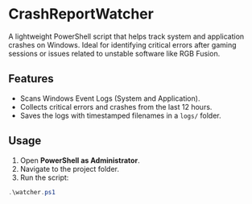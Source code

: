 # CrashReportWatcher

A lightweight PowerShell script that helps track system and application crashes on Windows. Ideal for identifying critical errors after gaming sessions or issues related to unstable software like RGB Fusion.

## Features

- Scans Windows Event Logs (System and Application).
- Collects critical errors and crashes from the last 12 hours.
- Saves the logs with timestamped filenames in a `logs/` folder.

## Usage

1. Open **PowerShell as Administrator**.
2. Navigate to the project folder.
3. Run the script:

```powershell
.\watcher.ps1
